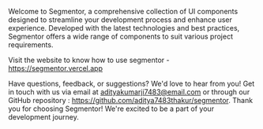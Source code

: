 Welcome to Segmentor, a comprehensive collection of UI components designed to streamline your development process and enhance user experience. Developed with the latest technologies and best practices, Segmentor offers a wide range of components to suit various project requirements.

Visit the website to know how to use segmentor - https://segmentor.vercel.app

Have questions, feedback, or suggestions? We'd love to hear from you! Get in touch with us via email at adityakumarji7483@email.com or through our GitHub repository : https://github.com/aditya7483thakur/segmentor. Thank you for choosing Segmentor! We're excited to be a part of your development journey.
